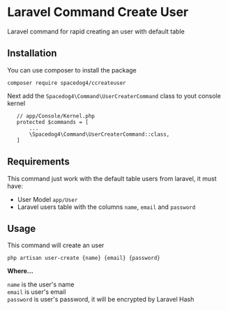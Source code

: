 # Laravel Command Create User

Laravel command for rapid creating an user with default table

## Installation

You can use composer to install the package

`composer require spacedog4/ccreateuser`

Next add the `Spacedog4\Command\UserCreaterCommand` class to yout console kernel

````
   // app/Console/Kernel.php
   protected $commands = [
       ...
       \Spacedog4\Command\UserCreaterCommand::class,
   ]
````

## Requirements
This command just work with the default table users from laravel, it must have:
- User Model `app/User`
- Laravel users table with the columns `name`, `email` and `password`

## Usage

This command will create an user

`php artisan user-create {name} {email} {password}`

**Where...**

`name` is the user's name<br/>
`email` is user's email<br/>
`password` is user's password, it will be encrypted by Laravel Hash

